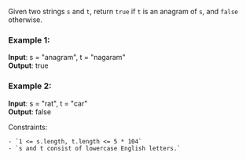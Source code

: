 Given two strings `s` and `t`, return `true` if `t` is an
anagram of `s`, and `false` otherwise.



### Example 1:

__Input__: s = "anagram", t = "nagaram"  
__Output__: true

### Example 2:

__Input__: s = "rat", t = "car"  
__Output__: false


Constraints:

    - `1 <= s.length, t.length <= 5 * 104`
    - `s and t consist of lowercase English letters.`
